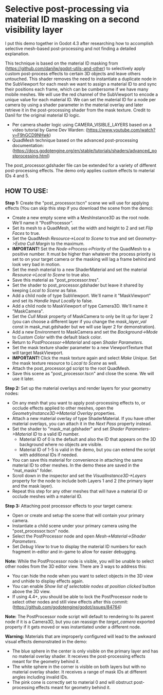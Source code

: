 # Selective post-processing via material ID masking on a second visibility layer

I put this demo together in Godot 4.3 after researching how to accomplish selective mesh-based post-processing and not finding a detailed explanation.

This technique is based on the material ID masking from (https://github.com/danilw/godot-utils-and-other) to selectively apply custom post-process effects to certain 3D objects and leave others untouched.  This shader removes the need to instantiate a duplicate node in the SubViewport for each mesh we want to assign a material ID to and sync their positions each frame, which can be cumbersome if we have many mobile meshes.  We will use the red channel of the SubViewport to encode a unique value for each material ID.  We can set the material ID for a node per camera by using a shader parameter in the material overlay and later retrieve it in the post-processing shader from the mask texture.  Credit to Danil for the original material ID logic.

- Per camera shader logic using CAMERA_VISIBLE_LAYERS based on a video tutorial by Game Dev Warden: (https://www.youtube.com/watch?v=F9hGCD9NHwk)
- QuadMesh technique based on the advanced post-processing documentation: (https://docs.godotengine.org/en/stable/tutorials/shaders/advanced_postprocessing.html)

The post_processor.gdshader file can be extended for a variety of different post-processing effects. The demo only applies custom effects to material IDs 4 and 5.

## HOW TO USE:

**Step 1:** Create the "post_processor.tscn" scene we will use for applying effects (You can skip this step if you download the scene from the demo):
- Create a new empty scene with a MeshInstance3D as the root node. We'll name it "PostProcessor".
- Set its mesh to a QuadMesh, set the width and height to 2 and set *Flip Faces* to true.
- Set the QuadMesh *Resource->Local to Scene* to true and set *Geometry->Extra Cull Margin* to the maximum.
- **IMPORTANT!** Set the *Node->Process->Priority* of the QuadMesh to a positive number. It must be higher than whatever the process priority is set to on your target camera or the masking will lag a frame behind and look very bad in motion.
- Set the mesh material to a new ShaderMaterial and set the material *Resource->Local to Scene* to true also.
- Save this material as "post_processor.tres".
- Set the shader to post_processor.gdshader but leave it shared by keeping *Local to Scene* as false.
- Add a child node of type SubViewport. We'll name it "MaskViewport" and set its *Handle Input Locally* to false.
- Add a child node to MaskViewport of type Camera3D. We'll name it "MaskCamera".
- Set the *Cull Mask* property of MaskCamera to only be lit up for layer 2 (you can choose a different layer if you change the *mask_layer_val* const in mask_mat.gdshader but we will use layer 2 for demonstration).
- Add a new Environment to MaskCamera and set the *Background->Mode* to *Custom Color* with the default black color.
- Return to *PostProcessor->Material* and open *Shader Parameters*.
- Set the mask texture shader parameter to a new ViewportTexture that will target MaskViewport.
- **IMPORTANT!** Click the mask texture again and select *Make Unique*. Set the mask texture resource to *Local to Scene* as well.
- Attach the post_processor.gd script to the root QuadMesh.
- Save this scene as "post_processor.tscn" and close the scene. We will use it later.

**Step 2:** Set up the material overlays and render layers for your geometry nodes:
- On any mesh that you want to apply post-processing effects to, or occlude effects applied to other meshes, open the *GeometryInstance3D->Material Overlay* properties.
- Attach a new material overlay of type ShaderMaterial. If you have other material overlays, you can attach it in the *Next Pass* property instead.
- Set the shader to "mask_mat.gdshader" and set *Shader Parameters->Material ID* to a valid ID number.
	- Material ID of 0 is the default and also the ID that appears on the 3D background where no objects are visible.
	- Material ID of 1-5 is valid in the demo, but you can extend the script with additional IDs if needed.
- You can save this material for convenience in attaching the same material ID to other meshes. In the demo these are saved in the "mat_masks" folder.
- Scroll down in the inspector and set the *VisualInstance3D->Layers* property for the node to include both Layers 1 and 2 (the primary layer and the mask layer).
- Repeat this step for any other meshes that will have a material ID or occlude meshes with a material ID.

**Step 3:** Attaching post processor effects to your target camera:
- Open or create and setup the scene that will contain your primary camera.
- Instantiate a child scene under your primary camera using the "post_processor.tscn" node.
- Select the PostProcessor node and open *Mesh->Material->Shader Parameters*.
- Set *Debug View* to true to display the material ID numbers for each fragment in-editor and in-game to allow for easier debugging.

**Note:** While the PostProcessor node is visible, you will be unable to select other nodes from the 3D editor view. There are 3 ways to address this:
- You can hide the node when you want to select objects in the 3D view and unhide to display effects again.
- You can enable *Show list of selectable nodes at position clicked* button above the 3D view.
- If using 4.4+, you should be able to lock the PostProcessor node to select other nodes and still view effects after this commit: (https://github.com/godotengine/godot/issues/84764)

**Note:** The PostProcessor node script will default to rendering to its parent node if it is a Camera3D, but you can reassign the *target_camera* exported property if it gets moved or was instantiated under a different node.

**Warning:** Materials that are improperly configured will lead to the awkward visual effects demonstrated in the demo:
- The blue sphere in the center is only visible on the primary layer and has no material overlay shader. It receives the post-processing effects meant for the geometry behind it.
- The white sphere in the corner is visible on both layers but with no material overlay shader. It receives a range of mask IDs at different angles including invalid IDs.
- The pink cone is correctly set to material 0 and will obstruct post-processing effects meant for geometry behind it.
